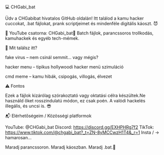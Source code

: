 💻 CHGabi_bat

Üdv a CHGabibat hivatalos GitHub oldalán! Itt találod a kamu hacker cuccokat, .bat fájlokat, prank scriptjeimet és mindenféle digitális káoszt. 😈

🎥 YouTube csatorna: CHGabi_bat🧪 Batch fájlok, parancssoros trollkodás, kamuhackek és egyéb tech-mémek.

🧾 Mit találsz itt?

fake virus – nem csinál semmit... vagy mégis?

hacker menu – tipikus hollywoodi hacker menü szimuláció

cmd meme – kamu hibák, csipogás, villogás, élvezet

⚠️ Fontos

Ezek a fájlok kizárólag szórakoztató vagy oktatási célra készültek.Ne használd őket rosszindulatú módon, ez csak poén. A valódi hackelés illegális, és uncsi is. 😎

📬 Elérhetőségeim / Közösségi platformok

YouTube: @CHGabi_bat
Discord: https://discord.gg/EXHPHRg7f2
TikTok: https://www.tiktok.com/@chgabi_bat?_t=ZN-8yMCCwzH1T4&_r=1
Insta / → hamarosan…

Maradj parancssoron. Maradj káoszban. Maradj .bat.👾
